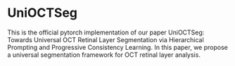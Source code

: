 # UniOCTSeg

This is the official pytorch implementation of our paper UniOCTSeg: Towards Universal OCT Retinal Layer Segmentation via Hierarchical Prompting and Progressive Consistency Learning. In this paper, we propose a universal segmentation framework for OCT retinal layer analysis.
